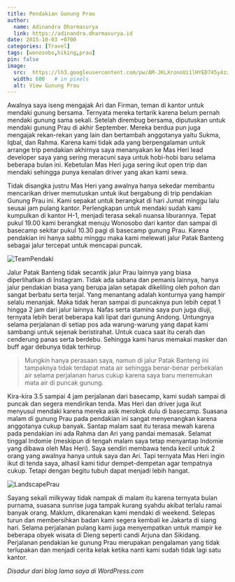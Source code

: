 ```yaml
---
title: Pendakian Gunung Prau
author:
  name: Adinandra Dharmasurya
  link: https://adinandra.dharmasurya.id
date: 2015-10-03 +0700
categories: [Travel]
tags: [wonosobo,hiking,prau]
pin: false
image:
  src:  https://lh3.googleusercontent.com/pw/AM-JKLXronoUi1lHYED745y4zz-FsPJy_vh_ev49to6LMTb7I76i-hXhT8CkpnHVXgCQxKtPXWpk5SiiGdv7ib728b2ozXrio7W32R7QpiaswzFvqOnCTb9ZiZD_DRzFbe8Qey_GoLz3_GUsoKymq1BBSc7bKA=w800-no?authuser=0
  width: 600   # in pixels
  alt: View Gunung Prau
---
```


Awalnya saya iseng mengajak Ari dan Firman, teman di kantor untuk mendaki gunung bersama. Ternyata mereka tertarik karena belum pernah mendaki gunung sama sekali. Setelah dirembug bersama, diputuskan untuk mendaki gunung Prau di akhir September. Mereka berdua pun juga mengajak rekan-rekan yang lain dan bertambah anggotanya yaitu Sukma, Iqbal, dan Rahma. Karena kami tidak ada yang berpengalaman untuk arrange trip pendakian akhirnya saya menanyakan ke Mas Heri lead developer saya yang sering meracuni saya untuk hobi-hobi baru selama beberapa bulan ini. Kebetulan Mas Heri juga sering ikut open trip dan mendaki sehingga punya kenalan driver yang akan kami sewa.

Tidak disangka justru Mas Heri yang awalnya hanya sekedar membantu mencarikan driver memutuskan untuk ikut bergabung di trip pendakian Gunung Prau ini. Kami sepakat untuk berangkat di hari Jumat minggu lalu seusai jam pulang kantor. Perlengkapan untuk mendaki sudah kami kumpulkan di kantor H-1, menjadi terasa sekali nuansa liburannya. Tepat pukul 19.00 kami berangkat menuju Wonosobo dari kantor dan sampai di basecamp sekitar pukul 10.30 pagi di basecamp gunung Prau. Karena pendakian ini hanya sabtu minggu maka kami melewati jalur Patak Banteng sebagai jalur tercepat untuk mencapai puncak.

![TeamPendaki](https://lh3.googleusercontent.com/pw/AM-JKLWPB0_1QjCYTxqRQBDWnmoXfKqzOANQyTrev9E8NDBllfcysxF0eMZ-s1Cv0TKPg4RP8cBC072_JqRyHJ5VYBBkZJoOIwoIOMu4Gu5fj6q-dvg2g3LfeuqIlrR6pS9nVyHFKi91Xn87C9aukWdqvTLfnw=w800-no?authuser=0 "Team Pendaki" )

Jalur Patak Banteng tidak secantik jalur Prau lainnya yang biasa diperlihatkan di Instagram. Tidak ada sabana dan pemanis lainnya, hanya jalur pendakian biasa yang berupa jalan setapak dikeliling oleh pohon dan sangat berbatu serta terjal. Yang menantang adalah konturnya yang hampir selalu menanjak. Maka tidak heran sampai di puncaknya pun lebih cepat 1 hingga 2 jam dari jalur lainnya. Nafas serta stamina saya pun juga diuji, ternyata lebih berat beberapa kali lipat dari gunung Andong. Untungnya selama perjalanan di setiap pos ada warung-warung yang dapat kami sambangi untuk sejenak beristirahat. Untuk cuaca saat itu cerah dan cenderung panas serta berdebu. Sehingga kami harus memakai masker dan buff agar debunya tidak terhirup

> Mungkin hanya perasaan saya, namun di jalur Patak Banteng ini tampaknya tidak terdapat mata air sehingga benar-benar perbekalan air selama perjalanan harus cukup karena saya baru menemukan mata air di puncak gunung.

Kira-kira 3.5 sampai 4 jam perjalanan dari basecamp, kami sudah sampai di puncak dan segera mendirikan tenda. Mas Heri dan driver juga ikut menyusul mendaki karena mereka asik merokok dulu di basecamp. Suasana malam di gunung Prau pada pendakian ini sangat menyenangkan karena anggotanya cukup banyak. Santap malam saat itu terasa mewah karena pada pendakian ini ada Rahma dan Ari yang pandai memasak. Selamat tinggal Indomie (meskipun di tengah malam saya tetap menyantap Indomie yang dibawa oleh Mas Heri).  Saya sendiri membawa tenda kecil untuk 2 orang yang awalnya hanya untuk saya dan Ari. Tapi ternyata Mas Heri ingin ikut di tenda saya, alhasil kami tidur dempet-dempetan agar tempatnya cukup. Tetapi dengan begitu tubuh dapat menjadi lebih hangat.

![LandscapePrau](https://lh3.googleusercontent.com/pw/AM-JKLWD7t3kuMoVu9QiwAYYvVBwciPlDhYio0mO0k95_7xEg6Rx1aMuLl9rfoo2nR1mzv5Nnz9he66HhUFlBukYekAZrbTYM547s-0QHYew9kElxY41LDYJQQ2misA6AjClkEqq4K7lKIJCszhe1CwgQ9-vwg=w800-no?authuser=0 "Landscape Prau")

Sayang sekali milkyway tidak nampak di malam itu karena ternyata bulan purnama, suasana sunrise juga tampak kurang syahdu akibat terlalu ramai banyak orang. Maklum, dikarenakan kami mendaki di weekend.  Selepas turun dan membersihkan badan kami segera kembali ke Jakarta di siang hari. Selama perjalanan pulang kami juga menyempatkan untuk mampir ke beberapa obyek wisata di Dieng seperti candi Arjuna dan Sikidang. Perjalanan pendakian ke gunung Prau merupakan pengalaman yang tidak terlupakan dan menjadi cerita kelak ketika nanti kami sudah tidak lagi satu kantor. 

*Disadur dari blog lama saya di WordPress.com*